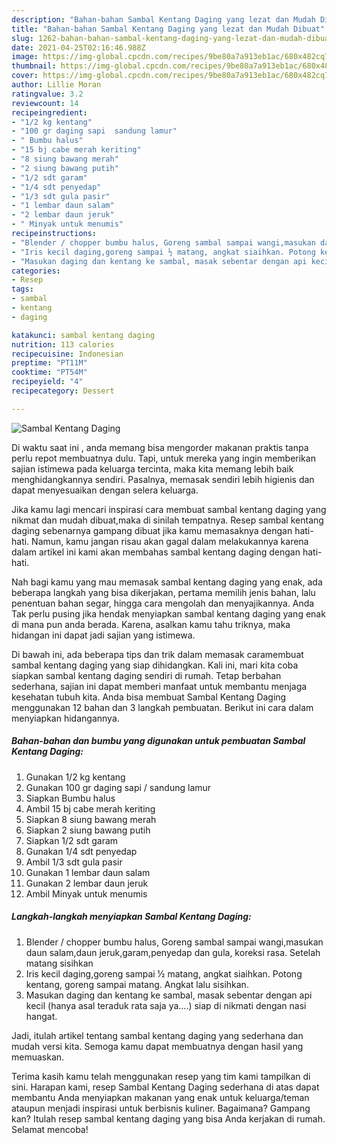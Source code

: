 ```yaml
---
description: "Bahan-bahan Sambal Kentang Daging yang lezat dan Mudah Dibuat"
title: "Bahan-bahan Sambal Kentang Daging yang lezat dan Mudah Dibuat"
slug: 1262-bahan-bahan-sambal-kentang-daging-yang-lezat-dan-mudah-dibuat
date: 2021-04-25T02:16:46.988Z
image: https://img-global.cpcdn.com/recipes/9be80a7a913eb1ac/680x482cq70/sambal-kentang-daging-foto-resep-utama.jpg
thumbnail: https://img-global.cpcdn.com/recipes/9be80a7a913eb1ac/680x482cq70/sambal-kentang-daging-foto-resep-utama.jpg
cover: https://img-global.cpcdn.com/recipes/9be80a7a913eb1ac/680x482cq70/sambal-kentang-daging-foto-resep-utama.jpg
author: Lillie Moran
ratingvalue: 3.2
reviewcount: 14
recipeingredient:
- "1/2 kg kentang"
- "100 gr daging sapi  sandung lamur"
- " Bumbu halus"
- "15 bj cabe merah keriting"
- "8 siung bawang merah"
- "2 siung bawang putih"
- "1/2 sdt garam"
- "1/4 sdt penyedap"
- "1/3 sdt gula pasir"
- "1 lembar daun salam"
- "2 lembar daun jeruk"
- " Minyak untuk menumis"
recipeinstructions:
- "Blender / chopper bumbu halus, Goreng sambal sampai wangi,masukan daun salam,daun jeruk,garam,penyedap dan gula, koreksi rasa. Setelah matang sisihkan"
- "Iris kecil daging,goreng sampai ½ matang, angkat siaihkan. Potong kentang, goreng sampai matang. Angkat lalu sisihkan."
- "Masukan daging dan kentang ke sambal, masak sebentar dengan api kecil (hanya asal teraduk rata saja ya....) siap di nikmati dengan nasi hangat."
categories:
- Resep
tags:
- sambal
- kentang
- daging

katakunci: sambal kentang daging 
nutrition: 113 calories
recipecuisine: Indonesian
preptime: "PT11M"
cooktime: "PT54M"
recipeyield: "4"
recipecategory: Dessert

---
```



![Sambal Kentang Daging](https://img-global.cpcdn.com/recipes/9be80a7a913eb1ac/680x482cq70/sambal-kentang-daging-foto-resep-utama.jpg)

Di waktu  saat ini , anda memang bisa mengorder makanan praktis tanpa perlu repot membuatnya dulu. Tapi, untuk mereka yang ingin memberikan sajian istimewa pada keluarga tercinta, maka kita memang lebih baik menghidangkannya sendiri. Pasalnya, memasak sendiri lebih higienis dan dapat menyesuaikan dengan selera keluarga.

Jika kamu lagi mencari inspirasi cara membuat sambal kentang daging yang nikmat dan mudah dibuat,maka di sinilah tempatnya. Resep sambal kentang daging  sebenarnya gampang dibuat jika kamu memasaknya dengan hati-hati. Namun, kamu jangan risau akan gagal dalam melakukannya 
karena dalam artikel ini kami akan membahas sambal kentang daging dengan hati-hati.  



Nah bagi kamu yang mau memasak sambal kentang daging yang enak, ada beberapa langkah yang bisa dikerjakan, pertama memilih jenis bahan, lalu penentuan bahan segar, hingga cara mengolah dan menyajikannya. Anda Tak perlu pusing jika hendak menyiapkan sambal kentang daging yang enak di mana pun anda berada. Karena, asalkan kamu  tahu triknya, maka hidangan ini dapat jadi sajian yang istimewa.

Di bawah ini, ada beberapa tips dan trik dalam memasak caramembuat sambal kentang daging yang siap dihidangkan. Kali ini, mari kita coba siapkan sambal kentang daging sendiri di rumah. Tetap berbahan sederhana, sajian ini dapat memberi manfaat untuk membantu menjaga kesehatan tubuh kita. Anda bisa membuat Sambal Kentang Daging menggunakan 12 bahan dan 3 langkah pembuatan. Berikut ini cara dalam menyiapkan hidangannya.

<!--inarticleads1-->

##### Bahan-bahan dan bumbu yang digunakan untuk pembuatan Sambal Kentang Daging:

1. Gunakan 1/2 kg kentang
1. Gunakan 100 gr daging sapi / sandung lamur
1. Siapkan  Bumbu halus
1. Ambil 15 bj cabe merah keriting
1. Siapkan 8 siung bawang merah
1. Siapkan 2 siung bawang putih
1. Siapkan 1/2 sdt garam
1. Gunakan 1/4 sdt penyedap
1. Ambil 1/3 sdt gula pasir
1. Gunakan 1 lembar daun salam
1. Gunakan 2 lembar daun jeruk
1. Ambil  Minyak untuk menumis




<!--inarticleads2-->

##### Langkah-langkah menyiapkan Sambal Kentang Daging:

1. Blender / chopper bumbu halus, Goreng sambal sampai wangi,masukan daun salam,daun jeruk,garam,penyedap dan gula, koreksi rasa. Setelah matang sisihkan
1. Iris kecil daging,goreng sampai ½ matang, angkat siaihkan. Potong kentang, goreng sampai matang. Angkat lalu sisihkan.
1. Masukan daging dan kentang ke sambal, masak sebentar dengan api kecil (hanya asal teraduk rata saja ya....) siap di nikmati dengan nasi hangat.




Jadi, itulah artikel tentang  sambal kentang daging  yang sederhana dan mudah versi kita. Semoga kamu dapat membuatnya dengan hasil yang memuaskan. 

Terima kasih kamu telah menggunakan resep yang tim kami tampilkan di sini. Harapan kami, resep  Sambal Kentang Daging sederhana di atas dapat membantu Anda menyiapkan makanan yang enak untuk keluarga/teman ataupun menjadi inspirasi untuk berbisnis kuliner. Bagaimana? Gampang kan? Itulah resep sambal kentang daging yang bisa Anda kerjakan di rumah. Selamat mencoba!

